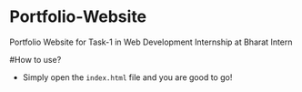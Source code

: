 # Portfolio-Website
Portfolio Website for Task-1 in Web Development Internship at Bharat Intern

#How to use?
- Simply open the `index.html` file and you are good to go!
